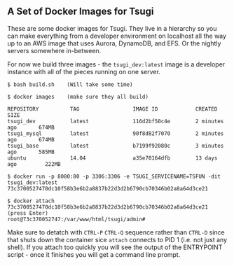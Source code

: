 A Set of Docker Images for Tsugi
--------------------------------

These are some docker images for Tsugi.  They live in a hierarchy so you can make
everything from a developer environment on localhost all the way up to an AWS image
that uses Aurora, DynamoDB, and EFS.  Or the nightly servers somewhere in-between.


For now we build three images - the `tsugi_dev:latest` image is a developer instance
with all of the pieces running on one server.

    $ bash build.sh    (Will take some time)

    $ docker images    (make sure they all build)

    REPOSITORY          TAG                 IMAGE ID            CREATED             SIZE
    tsugi_dev           latest              116d2bf50c4e        2 minutes ago       674MB
    tsugi_mysql         latest              90f8d82f7070        2 minutes ago       674MB
    tsugi_base          latest              b7199f92080c        3 minutes ago       585MB
    ubuntu              14.04               a35e70164dfb        13 days ago         222MB

    $ docker run -p 8080:80 -p 3306:3306 -e TSUGI_SERVICENAME=TSFUN -dit tsugi_dev:latest
    73c3700527470dc10f58b3e6b2a8837b22d3d2b6790cb70346b02a8a64d3ce21

    $ docker attach 73c3700527470dc10f58b3e6b2a8837b22d3d2b6790cb70346b02a8a64d3ce21
    (press Enter)
    root@73c370052747:/var/www/html/tsugi/admin# 

Make sure to detatch with `CTRL-P` `CTRL-Q` sequence rather than `CTRL-D`
since that shuts down the container sice `attach` connects to PID 1 (i.e.
not just any shell).  If you attach too quickly you will see the output 
of the ENTRYPOINT script - once it finishes you will get a command line
prompt.


